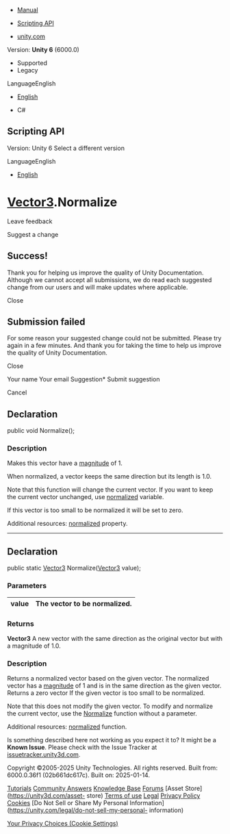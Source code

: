 [ ]()

  * [Manual](../Manual/index.html)
  * [Scripting API](../ScriptReference/index.html)

  * [unity.com](https://unity.com/)

Version: **Unity 6** (6000.0)

  * Supported
  * Legacy

LanguageEnglish

  * [English]()

  * C#

[ ](https://docs.unity3d.com)

## Scripting API

Version: Unity 6 Select a different version

LanguageEnglish

  * [English]()

#  [Vector3](Vector3.html).Normalize

Leave feedback

Suggest a change

## Success!

Thank you for helping us improve the quality of Unity Documentation. Although
we cannot accept all submissions, we do read each suggested change from our
users and will make updates where applicable.

Close

## Submission failed

For some reason your suggested change could not be submitted. Please <a>try
again</a> in a few minutes. And thank you for taking the time to help us
improve the quality of Unity Documentation.

Close

Your name Your email Suggestion* Submit suggestion

Cancel

[ ]()

## Declaration

public void Normalize();

### Description

Makes this vector have a [magnitude](Vector3-magnitude.html) of 1.

When normalized, a vector keeps the same direction but its length is 1.0.  
  
Note that this function will change the current vector. If you want to keep
the current vector unchanged, use [normalized](Vector3-normalized.html)
variable.  
  
If this vector is too small to be normalized it will be set to zero.  
  
Additional resources: [normalized](Vector3-normalized.html) property.

* * *

## Declaration

public static [Vector3](Vector3.html) Normalize([Vector3](Vector3.html)
value);

### Parameters

value | The vector to be normalized.  
---|---  
  
### Returns

**Vector3** A new vector with the same direction as the original vector but
with a magnitude of 1.0.

### Description

Returns a normalized vector based on the given vector. The normalized vector
has a [magnitude](Vector3-magnitude.html) of 1 and is in the same direction as
the given vector. Returns a zero vector If the given vector is too small to be
normalized.

Note that this does not modify the given vector. To modify and normalize the
current vector, use the [Normalize](Vector3.Normalize.html) function without a
parameter.  
  
Additional resources: [normalized](Vector3-normalized.html) function.

Is something described here not working as you expect it to? It might be a
**Known Issue**. Please check with the Issue Tracker at
[issuetracker.unity3d.com](https://issuetracker.unity3d.com).

Copyright ©2005-2025 Unity Technologies. All rights reserved. Built from:
6000.0.36f1 (02b661dc617c). Built on: 2025-01-14.

[Tutorials](https://unity3d.com/learn) [Community
Answers](https://answers.unity3d.com) [Knowledge
Base](https://support.unity3d.com/hc/en-us)
[Forums](https://forum.unity3d.com) [Asset Store](https://unity3d.com/asset-
store) [Terms of use](https://docs.unity3d.com/Manual/TermsOfUse.html)
[Legal](https://unity.com/legal) [Privacy
Policy](https://unity.com/legal/privacy-policy)
[Cookies](https://unity.com/legal/cookie-policy) [Do Not Sell or Share My
Personal Information](https://unity.com/legal/do-not-sell-my-personal-
information)

[Your Privacy Choices (Cookie Settings)](javascript:void\(0\);)

